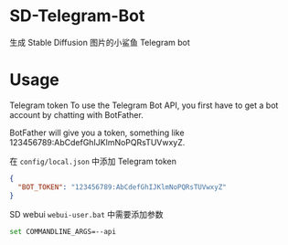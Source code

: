 # SD-Telegram-Bot

生成 Stable Diffusion 图片的小鲨鱼 Telegram bot

# Usage

Telegram token
To use the Telegram Bot API, you first have to get a bot account by chatting with BotFather.

BotFather will give you a token, something like 123456789:AbCdefGhIJKlmNoPQRsTUVwxyZ.

在 `config/local.json` 中添加 Telegram token

```json
{
  "BOT_TOKEN": "123456789:AbCdefGhIJKlmNoPQRsTUVwxyZ"
}
```

SD webui `webui-user.bat` 中需要添加参数

```bash
set COMMANDLINE_ARGS=--api
```
